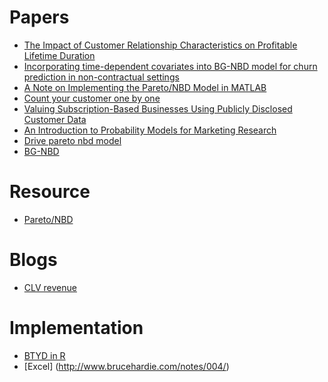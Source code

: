 # Papers
* [The Impact of Customer Relationship Characteristics on Profitable Lifetime Duration](https://pdfs.semanticscholar.org/e7e9/6f01cc48e69f028bb68a272399fd4c435933.pdf)
* [Incorporating time-dependent covariates into BG-NBD
model for churn prediction in non-contractual settings](http://steppechange.com/wp-content/uploads/2017/06/SSRN-id2905307.pdf)
* [A Note on Implementing the Pareto/NBD Model in MATLAB](http://www.brucehardie.com/notes/008/)
* [Count your customer one by one](http://merc.e.u-tokyo.ac.jp/mmrc/dp/pdf/MMRC76_2006.pdf)
* [Valuing Subscription-Based Businesses Using Publicly Disclosed Customer Data](https://papers.ssrn.com/sol3/Papers.cfm?abstract_id=2701093)
* [An Introduction to Probability Models for Marketing Research](http://www.brucehardie.com/talks/intro_tut_art_16_HO.pdf)
* [Drive pareto nbd model](http://brucehardie.com/notes/009/pareto_nbd_derivations_2005-11-05.pdf)
* [BG-NBD](http://brucehardie.com/papers/bgnbd_2004-04-20.pdf)

# Resource
* [Pareto/NBD](https://university.custora.com/for-marketers/clv/advanced/pareto-nbd)

# Blogs
* [CLV revenue](https://www.datascience.com/blog/intro-to-predictive-modeling-for-customer-lifetime-value)

# Implementation
* [BTYD in R](https://cran.r-project.org/web/packages/BTYD/vignettes/BTYD-walkthrough.pdf)
* [Excel] (http://www.brucehardie.com/notes/004/)
